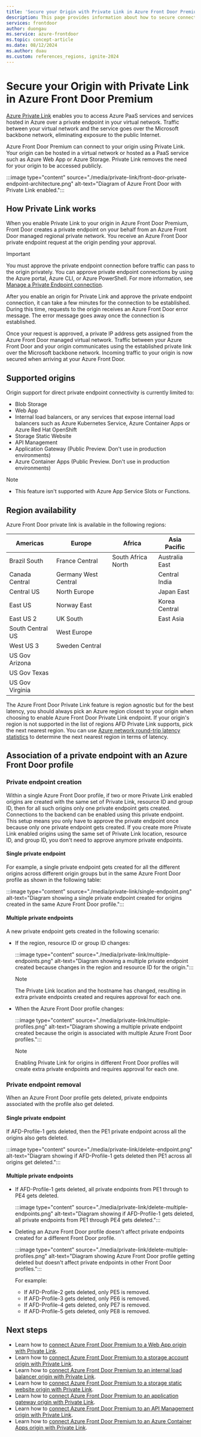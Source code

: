 ```yaml
---
title: 'Secure your Origin with Private Link in Azure Front Door Premium'
description: This page provides information about how to secure connectivity to your origin using Private Link.
services: frontdoor
author: duongau
ms.service: azure-frontdoor
ms.topic: concept-article
ms.date: 08/12/2024
ms.author: duau
ms.custom: references_regions, ignite-2024
---
```


# Secure your Origin with Private Link in Azure Front Door Premium

[Azure Private Link](../private-link/private-link-overview.md) enables you to access Azure PaaS services and services hosted in Azure over a private endpoint in your virtual network. Traffic between your virtual network and the service goes over the Microsoft backbone network, eliminating exposure to the public Internet.

Azure Front Door Premium can connect to your origin using Private Link. Your origin can be hosted in a virtual network or hosted as a PaaS service such as Azure Web App or Azure Storage. Private Link removes the need for your origin to be accessed publicly.

:::image type="content" source="./media/private-link/front-door-private-endpoint-architecture.png" alt-text="Diagram of Azure Front Door with Private Link enabled.":::

## How Private Link works

When you enable Private Link to your origin in Azure Front Door Premium, Front Door creates a private endpoint on your behalf from an Azure Front Door managed regional private network. You receive an Azure Front Door private endpoint request at the origin pending your approval.

> [!IMPORTANT]
> You must approve the private endpoint connection before traffic can pass to the origin privately. You can approve private endpoint connections by using the Azure portal, Azure CLI, or Azure PowerShell. For more information, see [Manage a Private Endpoint connection](../private-link/manage-private-endpoint.md).

After you enable an origin for Private Link and approve the private endpoint connection, it can take a few minutes for the connection to be established. During this time, requests to the origin receives an Azure Front Door error message. The error message goes away once the connection is established.

Once your request is approved, a private IP address gets assigned from the Azure Front Door managed virtual network. Traffic between your Azure Front Door and your origin communicates using the established private link over the Microsoft backbone network. Incoming traffic to your origin is now secured when arriving at your Azure Front Door.

## Supported origins

Origin support for direct private endpoint connectivity is currently limited to:
* Blob Storage
* Web App
* Internal load balancers, or any services that expose internal load balancers such as Azure Kubernetes Service, Azure Container Apps or Azure Red Hat OpenShift
* Storage Static Website
* API Management
* Application Gateway (Public Preview. Don't use in production environments)
* Azure Container Apps (Public Preview. Don't use in production environments)

> [!NOTE]
> * This feature isn't supported with Azure App Service Slots or Functions.

## Region availability

Azure Front Door private link is available in the following regions:

| Americas | Europe | Africa | Asia Pacific |
|--|--|--|--|
| Brazil South | France Central | South Africa North | Australia East |
| Canada Central | Germany West Central | | Central India |
| Central US | North Europe | | Japan East |
| East US | Norway East | | Korea Central |
| East US 2 | UK South | | East Asia |
| South Central US | West Europe | | |
| West US 3 | Sweden Central | | |
| US Gov Arizona | | | |
| US Gov Texas | | | |
| US Gov Virginia | | | |

The Azure Front Door Private Link feature is region agnostic but for the best latency, you should always pick an Azure region closest to your origin when choosing to enable Azure Front Door Private Link endpoint. If your origin's region is not supported in the list of regions AFD Private Link supports, pick the next nearest region. You can use [Azure network round-trip latency statistics](../networking/azure-network-latency.md) to determine the next nearest region in terms of latency.

## Association of a private endpoint with an Azure Front Door profile

### Private endpoint creation

Within a single Azure Front Door profile, if two or more Private Link enabled origins are created with the same set of Private Link, resource ID and group ID, then for all such origins only one private endpoint gets created. Connections to the backend can be enabled using this private endpoint. This setup means you only have to approve the private endpoint once because only one private endpoint gets created. If you create more Private Link enabled origins using the same set of Private Link location, resource ID, and group ID, you don't need to approve anymore private endpoints.

#### Single private endpoint

For example, a single private endpoint gets created for all the different origins across different origin groups but in the same Azure Front Door profile as shown in the following table:

:::image type="content" source="./media/private-link/single-endpoint.png" alt-text="Diagram showing a single private endpoint created for origins created in the same Azure Front Door profile.":::

#### Multiple private endpoints

A new private endpoint gets created in the following scenario:

* If the region, resource ID or group ID changes:

    :::image type="content" source="./media/private-link/multiple-endpoints.png" alt-text="Diagram showing a multiple private endpoint created because changes in the region and resource ID for the origin.":::

    > [!NOTE]
    > The Private Link location and the hostname has changed, resulting in extra private endpoints created and requires approval for each one.

* When the Azure Front Door profile changes:

    :::image type="content" source="./media/private-link/multiple-profiles.png" alt-text="Diagram showing a multiple private endpoint created because the origin is associated with multiple Azure Front Door profiles.":::

    > [!NOTE]
    > Enabling Private Link for origins in different Front Door profiles will create extra private endpoints and requires approval for each one.

### Private endpoint removal

When an Azure Front Door profile gets deleted, private endpoints associated with the profile also get deleted. 

#### Single private endpoint

If AFD-Profile-1 gets deleted, then the PE1 private endpoint across all the origins also gets deleted.

:::image type="content" source="./media/private-link/delete-endpoint.png" alt-text="Diagram showing if AFD-Profile-1 gets deleted then PE1 across all origins get deleted.":::

#### Multiple private endpoints

* If AFD-Profile-1 gets deleted, all private endpoints from PE1 through to PE4 gets deleted.
 
    :::image type="content" source="./media/private-link/delete-multiple-endpoints.png" alt-text="Diagram showing if AFD-Profile-1 gets deleted, all private endpoints from PE1 through PE4 gets deleted.":::

* Deleting an Azure Front Door profile doesn't affect private endpoints created for a different Front Door profile. 

    :::image type="content" source="./media/private-link/delete-multiple-profiles.png" alt-text="Diagram showing Azure Front Door profile getting deleted but doesn't affect private endpoints in other Front Door profiles.":::

    For example:
    
    * If AFD-Profile-2 gets deleted, only PE5 is removed.
    * If AFD-Profile-3 gets deleted, only PE6 is removed.
    * If AFD-Profile-4 gets deleted, only PE7 is removed.
    * If AFD-Profile-5 gets deleted, only PE8 is removed.

## Next steps

* Learn how to [connect Azure Front Door Premium to a Web App origin with Private Link](standard-premium/how-to-enable-private-link-web-app.md).
* Learn how to [connect Azure Front Door Premium to a storage account origin with Private Link](standard-premium/how-to-enable-private-link-storage-account.md).
* Learn how to [connect Azure Front Door Premium to an internal load balancer origin with Private Link](standard-premium/how-to-enable-private-link-internal-load-balancer.md).
* Learn how to [connect Azure Front Door Premium to a storage static website origin with Private Link](how-to-enable-private-link-storage-static-website.md).
* Learn how to [connect Azure Front Door Premium to an application gateway origin with Private Link](how-to-enable-private-link-application-gateway.md).
* Learn how to [connect Azure Front Door Premium to an API Management origin with Private Link](standard-premium/how-to-enable-private-link-apim.md).
* Learn how to [connect Azure Front Door Premium to an Azure Container Apps origin with Private Link](../container-apps/how-to-integrate-with-azure-front-door.md).
